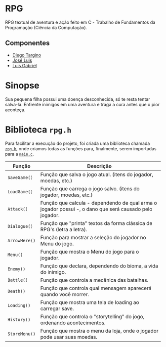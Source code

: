 # RPG
RPG textual de aventura e ação feito em C - Trabalho de Fundamentos da Programação (Ciência da Computação).

## Componentes
- [Diego Targino](https://github.com/diego-targino)
- [José Luis](https://github.com/yJoseLuis)
- [Luis Gabriel](https://github.com/luisgbr1el)

# Sinopse
Sua pequena filha possui uma doença desconhecida, só te resta tentar salva-la. Enfrente inimigos em uma aventura e traga a cura antes que o pior aconteça.


# Biblioteca `rpg.h`
Para facilitar a execução do projeto, foi criada uma biblioteca chamada [`rpg.h`](https://github.com/luisgbr1el/RPG-c/blob/main/include/rpg.h), onde criamos todas as funções para, finalmente, serem importadas para a [`main.c`](https://github.com/luisgbr1el/RPG-c/blob/main/main.c).

|Função|Descrição|
|-|-|
|`SaveGame()`|Função que salva o jogo atual. (itens do jogador, moedas, etc.)|
|`LoadGame()`|Função que carrega o jogo salvo. (itens do jogador, moedas, etc.)|
|`Attack()`|Função que calcula - dependendo de qual arma o jogador possui -, o dano que será causado pelo jogador.|
|`Dialogue()`|Função que "printa" textos da forma clássica de RPG's (letra a letra).|
|`ArrowHere()`|Função para mostrar a seleção do jogador no Menu do jogo.|
|`Menu()`|Função que mostra o Menu do jogo para o jogador.|
|`Enemy()`|Função que declara, dependendo do bioma, a vida do inimigo.|
|`Battle()`|Função que controla a mecânica das batalhas.|
|`Death()`|Função que controla qual mensagem aparecerá quando você morrer.|
|`Loading()`|Função que mostra uma tela de loading ao carregar save.|
|`History()`|Função que controla o "storytelling" do jogo, ordenando acontecimentos.|
|`StoreMenu()`|Função que mostra o menu da loja, onde o jogador pode usar suas moedas.|
